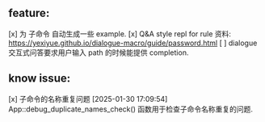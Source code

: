 ## feature:

[x] 为 子命令 自动生成一些 example.
[x] Q&A style repl for rule 资料: https://yexiyue.github.io/dialogue-macro/guide/password.html
[ ] dialogue 交互式问答要求用户输入 path 的时候能提供 completion.

## know issue:

[x] 子命令的名称重复问题 [2025-01-30 17:09:54] App::debug_duplicate_names_check() 函数用于检查子命令名称重复的问题.
